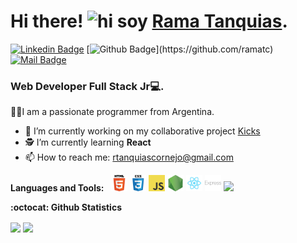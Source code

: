 # Hi there! <img src="https://user-images.githubusercontent.com/1303154/88677602-1635ba80-d120-11ea-84d8-d263ba5fc3c0.gif" width="28px" alt="hi"> soy [Rama Tanquias](https://www.linkedin.com/in/ramiro-tanquias/). 
<!-- <a href="https://www.linkedin.com/in/ramiro-tanquias/">
  <img align="left" alt="Ramiro Tanquias's Linkedin" width="16px" src="https://cdn.jsdelivr.net/npm/simple-icons@v3/icons/linkedin.svg" />
</a>
<a href="mailto:ramatc2002@gmail.com">
  <img align="left" alt="Ramiro Tanquias's Mail" width="16px" src="https://cdn.jsdelivr.net/npm/simple-icons@3.13.0/icons/gmail.svg" />
</a>
<a href="https://github.com/ramatc">
  <img align="left" alt="Ramiro Tanquias's Github" width="16px" src="https://cdn.jsdelivr.net/npm/simple-icons@v3/icons/github.svg" />
</a>
<br/> -->
[![Linkedin Badge](https://img.shields.io/badge/-Ramiro-0e76a8?style=flat&labelColor=0e76a8&logo=linkedin&logoColor=white)](https://www.linkedin.com/in/ramiro-tanquias/) 
[![Github Badge](https://img.shields.io/badge/-ramatc-rgb(36,%2041,%2046)?style=flat&labelColor=rgb(36,%2041,%2046)&logo=github&logoColor=white)](https://github.com/ramatc)
[![Mail Badge](https://img.shields.io/badge/-rtanquiascornejo-c0392b?style=flat&labelColor=c0392b&logo=gmail&logoColor=white)](mailto:rtanquiascornejo@gmail.com)



### Web Developer Full Stack Jr💻.

💪🏼I am a passionate programmer from Argentina.
- 🔭 I’m currently working on my collaborative project [Kicks](https://github.com/SantiagoDiFiore/grupo_6_Zapatillas)
- 🕵 I’m currently learning **React**
- 📫 How to reach me: rtanquiascornejo@gmail.com <br>
<!-- - 💬 Ask me about anything [here](https://github.com/ramatc/ramatc/issues) -->


**Languages and Tools:**  &nbsp;
<code><img width="26px" src="https://raw.githubusercontent.com/github/explore/80688e429a7d4ef2fca1e82350fe8e3517d3494d/topics/html/html.png"></code> 
<code><img width="26px" src="https://raw.githubusercontent.com/github/explore/80688e429a7d4ef2fca1e82350fe8e3517d3494d/topics/css/css.png"></code>
<code><img width="26px" src="https://raw.githubusercontent.com/github/explore/80688e429a7d4ef2fca1e82350fe8e3517d3494d/topics/javascript/javascript.png"></code>
<code><img width="26px" src="https://raw.githubusercontent.com/github/explore/80688e429a7d4ef2fca1e82350fe8e3517d3494d/topics/nodejs/nodejs.png"></code>
<code><img width="26px" src="https://raw.githubusercontent.com/github/explore/80688e429a7d4ef2fca1e82350fe8e3517d3494d/topics/react/react.png"></code>
<code><img width="26px" src="https://raw.githubusercontent.com/github/explore/80688e429a7d4ef2fca1e82350fe8e3517d3494d/topics/express/express.png"></code>
<code><img width="26px" src="https://cdn.icon-icons.com/icons2/2415/PNG/512/mysql_original_wordmark_logo_icon_146417.png"></code>

**:octocat: Github Statistics**
<p>
    <img align="center" src="https://github-readme-stats.vercel.app/api?username=ramatc&hide=contribs,prs&theme=tokyonight&show_icons=true"/>
    <img align="center" src="https://github-readme-stats.vercel.app/api/top-langs/?username=ramatc&layout=compact&theme=tokyonight"/>
</p>
